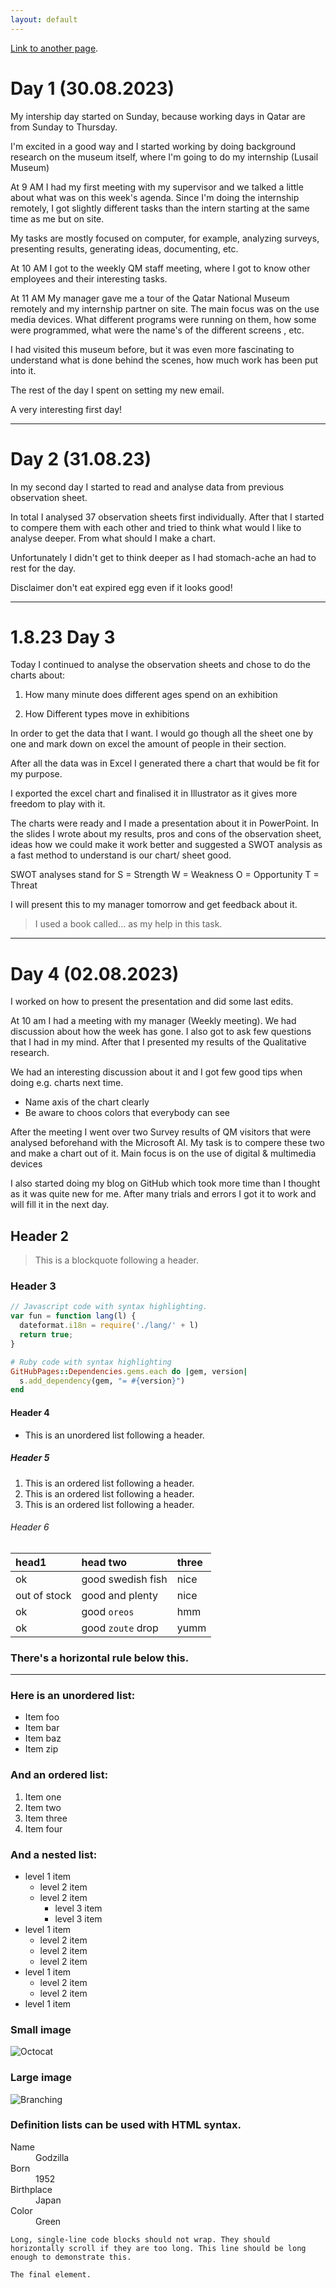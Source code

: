```yaml
---
layout: default
---
```


[Link to another page](./another-page.html).

# Day 1 (30.08.2023)

My intership day started on Sunday, because working days in Qatar are from Sunday to Thursday. 

I'm excited in a good way and I started working by doing background research on the museum itself, where I'm going to do my internship (Lusail Museum)

At 9 AM I had my first meeting with my supervisor and we talked a little about what was on this week's agenda. Since I'm doing the internship remotely, I got slightly different tasks than the intern starting at the same time as me but on site.

My tasks are mostly focused on computer, for example, analyzing surveys, presenting results, generating ideas, documenting, etc.


At 10 AM I got to the weekly QM staff meeting, where I got to know other employees and their interesting tasks.

At 11 AM My manager gave me a tour of the Qatar National Museum remotely and my internship partner on site. The main focus was on the use media devices. What different programs were running on them, how some were programmed, what were the name's of the different screens , etc.

I had visited this museum before, but it was even more fascinating to understand what is done behind the scenes, how much work has been put into it.

The rest of the day I spent on setting my new email.

A very interesting first day!

***

# Day 2 (31.08.23)

In my second day I started to read and analyse data from previous observation sheet.

In total I analysed 37 observation sheets first individually. After that I started to compere them with each other and tried to think what would I like to analyse deeper. From what should I  make a chart.

Unfortunately I didn't get to think deeper as I had stomach-ache an had to rest for the day.

Disclaimer don't eat expired egg even if it looks good!

***

# 1.8.23 Day 3

Today I continued to analyse the observation sheets and chose to do the charts about:

1. How many minute does different ages spend on an exhibition

2. How Different types move in exhibitions

In order to get the data that I want. I would go though all the sheet one by one and mark down on excel the amount of people in their section.

After all the data was in Excel I generated there a chart that would be fit for my purpose.

I exported the excel chart and finalised it in Illustrator as it gives more freedom to play with it.

The charts were ready and  I made a presentation about it in PowerPoint.  In the slides I wrote about my results, pros and cons of the observation sheet,  ideas how we could make it work better and suggested a SWOT analysis as a fast method to understand is our chart/ sheet good.

SWOT analyses stand for
S = Strength
W = Weakness
O = Opportunity
T = Threat

I will present this to my manager tomorrow and get feedback about it.

> I used a book called... as my help in this task.

***

# Day 4 (02.08.2023)

I worked on how to present the presentation and did some last edits.

At 10 am I had a meeting with my manager (Weekly meeting). We had discussion about how the week has gone. I also got to ask few questions that I had in my mind. After that I presented my results of the Qualitative research.

We had an interesting discussion about it and I got few good tips when doing e.g. charts next time.
* Name axis of the chart clearly
* Be aware to choos colors that everybody can see

After the meeting I went over two Survey results of QM visitors that were analysed beforehand with the Microsoft AI. My task is to compere these two and make a chart out of it. Main focus is on the use of digital & multimedia devices

I also started doing my blog on GitHub which took more time than I thought as it was quite new for me. After many trials and errors I got it to work and will fill it in the next day.




## Header 2

> This is a blockquote following a header.


### Header 3

```js
// Javascript code with syntax highlighting.
var fun = function lang(l) {
  dateformat.i18n = require('./lang/' + l)
  return true;
}
```

```ruby
# Ruby code with syntax highlighting
GitHubPages::Dependencies.gems.each do |gem, version|
  s.add_dependency(gem, "= #{version}")
end
```

#### Header 4

*   This is an unordered list following a header.


##### Header 5

1.  This is an ordered list following a header.
2.  This is an ordered list following a header.
3.  This is an ordered list following a header.

###### Header 6

| head1        | head two          | three |
|:-------------|:------------------|:------|
| ok           | good swedish fish | nice  |
| out of stock | good and plenty   | nice  |
| ok           | good `oreos`      | hmm   |
| ok           | good `zoute` drop | yumm  |

### There's a horizontal rule below this.

* * *

### Here is an unordered list:

*   Item foo
*   Item bar
*   Item baz
*   Item zip

### And an ordered list:

1.  Item one
1.  Item two
1.  Item three
1.  Item four

### And a nested list:

- level 1 item
  - level 2 item
  - level 2 item
    - level 3 item
    - level 3 item
- level 1 item
  - level 2 item
  - level 2 item
  - level 2 item
- level 1 item
  - level 2 item
  - level 2 item
- level 1 item

### Small image

![Octocat](https://github.githubassets.com/images/icons/emoji/octocat.png)

### Large image

![Branching](https://guides.github.com/activities/hello-world/branching.png)


### Definition lists can be used with HTML syntax.

<dl>
<dt>Name</dt>
<dd>Godzilla</dd>
<dt>Born</dt>
<dd>1952</dd>
<dt>Birthplace</dt>
<dd>Japan</dd>
<dt>Color</dt>
<dd>Green</dd>
</dl>

```
Long, single-line code blocks should not wrap. They should horizontally scroll if they are too long. This line should be long enough to demonstrate this.
```

```
The final element.
```
